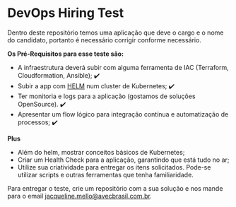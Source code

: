 # DevOps Hiring Test

Dentro deste repositório temos uma aplicação que deve o cargo e o nome do candidato, portanto é necessário corrigir conforme necessário.

**Os Pré-Requisitos para esse teste são:**

- A infraestrutura deverá subir com alguma ferramenta de IAC (Terraform, Cloudformation, Ansible); :heavy_check_mark:
- Subir a app com [HELM](https://helm.sh/) num cluster de Kubernetes; :heavy_check_mark:
- Ter monitoria e logs para a aplicação (gostamos de soluções OpenSource). :heavy_check_mark:
- Apresentar um flow lógico para integração contínua e automatização de processos; :heavy_check_mark:

**Plus**

- Além do helm, mostrar conceitos básicos de Kubernetes;
- Criar um Health Check para a aplicação, garantindo que está tudo no ar;
- Utilize sua criatividade para entregar os itens solicitados. Pode-se utilizar scripts e outras ferramentas que tenha familiaridade.


Para entregar o teste, crie um repositório com a sua solução e nos mande para o email jacqueline.mello@avecbrasil.com.br.
